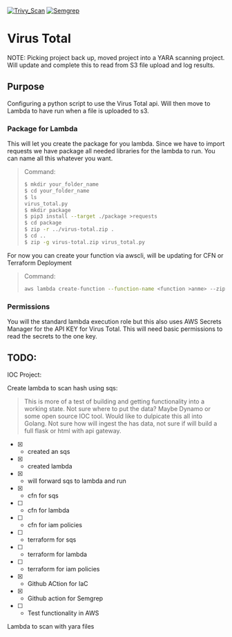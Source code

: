 [![Trivy_Scan](https://github.com/jtberry/vtotal/actions/workflows/trivy.yaml/badge.svg)](https://github.com/jtberry/vtotal/actions/workflows/trivy.yaml)
[![Semgrep](https://github.com/jtberry/vtotal/actions/workflows/semgrep.yml/badge.svg)](https://github.com/jtberry/vtotal/actions/workflows/semgrep.yml)

# Virus Total

NOTE:  Picking project back up, moved project into a YARA scanning project. Will update and complete this to read from S3 file upload and log results.

## Purpose
Configuring a python script to use the Virus Total api. Will then move to Lambda to have run when a file is uploaded to s3.

### Package for Lambda
This will let you create the package for you lambda. Since we have to import requests we have package all needed libraries for the lambda to run. You can name all this whatever you want.
>Command:
>```bash
>$ mkdir your_folder_name
>$ cd your_folder_name
>$ ls
>virus_total.py
>$ mkdir package
>$ pip3 install --target ./package >requests
>$ cd package
>$ zip -r ../virus-total.zip .
>$ cd ..
>$ zip -g virus-total.zip virus_total.py
>```
For now you can create your function via awscli, will be updating for CFN or Terraform Deployment
>Command:
>```bash
>aws lambda create-function --function-name <function >anme> --zip-file fileb://<your zip file> --handler ><your script name>.lambda_handler --runtime python3.>8 --role arn:aws:iam::<your account:role/<your role>
>```

### Permissions
You will the standard lambda execution role but this also uses AWS Secrets Manager for the API KEY for Virus Total. This will need basic permissions to read the secrets to the one key.

## TODO:
IOC Project:

Create lambda to scan hash using sqs:
> This is more of a test of building and getting functionality into a working state. Not sure where to put the data? Maybe Dynamo or some open source IOC tool. Would like to dulpicate this all into Golang.
Not sure how will ingest the has data, not sure if will build a full flask or html with api gateway.
* [x] - created an sqs
* [x] - created lambda
* [x] - will forward sqs to lambda and run
* [x] - cfn for sqs
* [ ] - cfn for lambda
* [ ] - cfn for iam policies
* [ ] - terraform for sqs
* [ ] - terraform for lambda
* [ ] - terraform for iam policies
* [x] - Github ACtion for IaC
* [x] - Github action for Semgrep
* [ ] - Test functionality in AWS


Lambda to scan with yara files